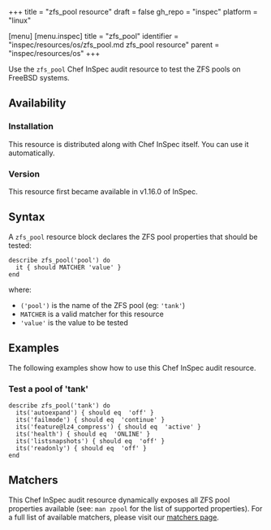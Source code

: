 +++
title = "zfs_pool resource"
draft = false
gh_repo = "inspec"
platform = "linux"

[menu]
  [menu.inspec]
    title = "zfs_pool"
    identifier = "inspec/resources/os/zfs_pool.md zfs_pool resource"
    parent = "inspec/resources/os"
+++

Use the `zfs_pool` Chef InSpec audit resource to test the ZFS pools on FreeBSD systems.

## Availability

### Installation

This resource is distributed along with Chef InSpec itself. You can use it automatically.

### Version

This resource first became available in v1.16.0 of InSpec.

## Syntax

A `zfs_pool` resource block declares the ZFS pool properties that should be tested:

    describe zfs_pool('pool') do
      it { should MATCHER 'value' }
    end

where:

- `('pool')` is the name of the ZFS pool (eg: `'tank'`)
- `MATCHER` is a valid matcher for this resource
- `'value'` is the value to be tested

## Examples

The following examples show how to use this Chef InSpec audit resource.

### Test a pool of 'tank'

    describe zfs_pool('tank') do
      its('autoexpand') { should eq  'off' }
      its('failmode') { should eq  'continue' }
      its('feature@lz4_compress') { should eq  'active' }
      its('health') { should eq  'ONLINE' }
      its('listsnapshots') { should eq  'off' }
      its('readonly') { should eq  'off' }
    end

## Matchers

This Chef InSpec audit resource dynamically exposes all ZFS pool properties available (see: `man zpool` for the list of supported properties). For a full list of available matchers, please visit our [matchers page](/inspec/matchers/).
